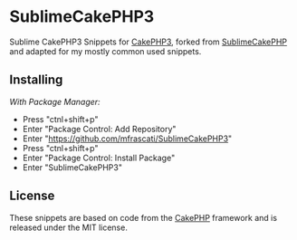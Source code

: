 SublimeCakePHP3
=================

Sublime CakePHP3 Snippets for [CakePHP3](http://cakephp.org), forked from [SublimeCakePHP](https://github.com/openam/SublimeCakePHP) and adapted for my mostly common used snippets.

Installing
----------

*With Package Manager:*

* Press "ctnl+shift+p"
* Enter "Package Control: Add Repository"
* Enter "https://github.com/mfrascati/SublimeCakePHP3"
* Press "ctnl+shift+p"
* Enter "Package Control: Install Package"
* Enter "SublimeCakePHP3"

License
-------
These snippets are based on code from the [CakePHP](http://cakephp.org) framework and is released under the MIT license.
